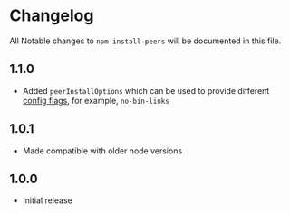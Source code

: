# Changelog

All Notable changes to `npm-install-peers` will be documented in this file.

## 1.1.0
- Added `peerInstallOptions` which can be used to provide different
 [config flags](https://docs.npmjs.com/misc/config), for example, `no-bin-links`

## 1.0.1
- Made compatible with older node versions

## 1.0.0
- Initial release
